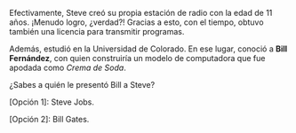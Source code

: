 Efectivamente, Steve creó su propia estación de radio con la edad de 11 años. ¡Menudo logro, ¿verdad?! Gracias a esto, con el tiempo, obtuvo también una licencia para transmitir programas.

Además, estudió en la Universidad de Colorado. En ese lugar, conoció a <b>Bill Fernández</b>, con quien construiría un modelo de computadora que fue apodada como <i>Crema de Soda</i>. 

¿Sabes a quién le presentó Bill a Steve?

[Opción 1]: Steve Jobs.

[Opción 2]: Bill Gates.
